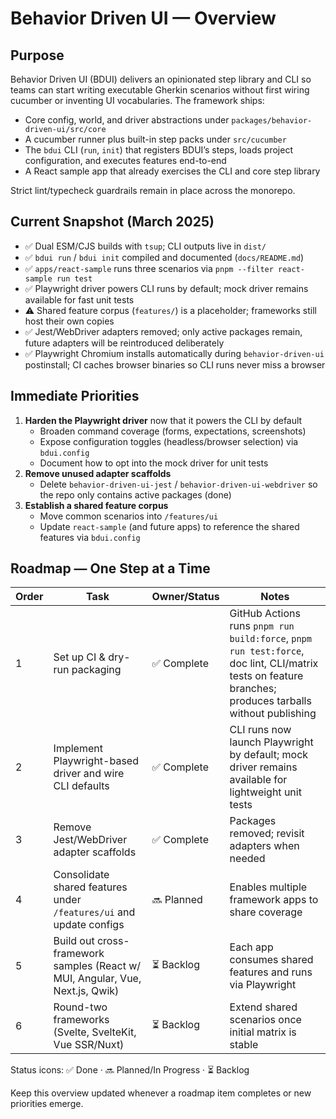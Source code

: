 # Behavior Driven UI — Overview

## Purpose
Behavior Driven UI (BDUI) delivers an opinionated step library and CLI so teams
can start writing executable Gherkin scenarios without first wiring cucumber or
inventing UI vocabularies. The framework ships:

- Core config, world, and driver abstractions under `packages/behavior-driven-ui/src/core`
- A cucumber runner plus built-in step packs under `src/cucumber`
- The `bdui` CLI (`run`, `init`) that registers BDUI’s steps, loads project
  configuration, and executes features end-to-end
- A React sample app that already exercises the CLI and core step library

Strict lint/typecheck guardrails remain in place across the monorepo.

## Current Snapshot (March 2025)
- ✅ Dual ESM/CJS builds with `tsup`; CLI outputs live in `dist/`
- ✅ `bdui run` / `bdui init` compiled and documented (`docs/README.md`)
- ✅ `apps/react-sample` runs three scenarios via `pnpm --filter react-sample run test`
- ✅ Playwright driver powers CLI runs by default; mock driver remains available
  for fast unit tests
- ⚠️ Shared feature corpus (`features/`) is a placeholder; frameworks still host
  their own copies
- ✅ Jest/WebDriver adapters removed; only active packages remain, future adapters will be reintroduced deliberately
- ✅ Playwright Chromium installs automatically during `behavior-driven-ui`
  postinstall; CI caches browser binaries so CLI runs never miss a browser

## Immediate Priorities
1. **Harden the Playwright driver** now that it powers the CLI by default
   - Broaden command coverage (forms, expectations, screenshots)
   - Expose configuration toggles (headless/browser selection) via `bdui.config`
   - Document how to opt into the mock driver for unit tests
2. **Remove unused adapter scaffolds**
   - Delete `behavior-driven-ui-jest` / `behavior-driven-ui-webdriver` so the repo
     only contains active packages (done)
3. **Establish a shared feature corpus**
   - Move common scenarios into `/features/ui`
   - Update `react-sample` (and future apps) to reference the shared features via
     `bdui.config`

## Roadmap — One Step at a Time
| Order | Task | Owner/Status | Notes |
|-------|------|--------------|-------|
| 1 | Set up CI & dry-run packaging | ✅ Complete | GitHub Actions runs `pnpm run build:force`, `pnpm run test:force`, doc lint, CLI/matrix tests on feature branches; produces tarballs without publishing |
| 2 | Implement Playwright-based driver and wire CLI defaults | ✅ Complete | CLI runs now launch Playwright by default; mock driver remains available for lightweight unit tests |
| 3 | Remove Jest/WebDriver adapter scaffolds | ✅ Complete | Packages removed; revisit adapters when needed |
| 4 | Consolidate shared features under `/features/ui` and update configs | 🔜 Planned | Enables multiple framework apps to share coverage |
| 5 | Build out cross-framework samples (React w/ MUI, Angular, Vue, Next.js, Qwik) | ⏳ Backlog | Each app consumes shared features and runs via Playwright |
| 6 | Round-two frameworks (Svelte, SvelteKit, Vue SSR/Nuxt) | ⏳ Backlog | Extend shared scenarios once initial matrix is stable |

Status icons: ✅ Done · 🔜 Planned/In Progress · ⏳ Backlog

Keep this overview updated whenever a roadmap item completes or new priorities
emerge.
